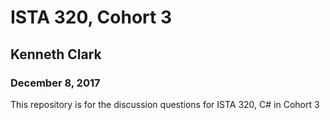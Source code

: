 # ISTA 320, Cohort 3
## Kenneth Clark
### December 8, 2017

This repository is for the discussion questions for ISTA 320, C# in Cohort 3